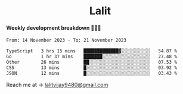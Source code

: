 <h1 align="center">Lalit</h1>

#### Weekly development breakdown 👨🏻‍💻
<!--START_SECTION:waka-->

```txt
From: 14 November 2023 - To: 21 November 2023

TypeScript   3 hrs 15 mins   █████████████▓░░░░░░░░░░░   54.87 %
Go           1 hr 37 mins    ███████░░░░░░░░░░░░░░░░░░   27.48 %
Other        26 mins         ██░░░░░░░░░░░░░░░░░░░░░░░   07.53 %
CSS          13 mins         █░░░░░░░░░░░░░░░░░░░░░░░░   03.92 %
JSON         12 mins         █░░░░░░░░░░░░░░░░░░░░░░░░   03.43 %
```

<!--END_SECTION:waka-->

Reach me at → lalitvijay9480@gmail.com
